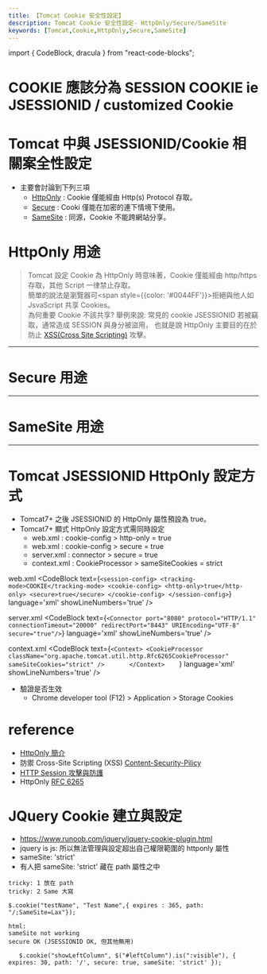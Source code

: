 ```yaml
---
title: 【Tomcat Cookie 安全性設定】
description: Tomcat Cookie 安全性設定- HttpOnly/Secure/SameSite
keywords: [Tomcat,Cookie,HttpOnly,Secure,SameSite]
---
```

import { CodeBlock, dracula  } from "react-code-blocks";


# COOKIE 應該分為 SESSION COOKIE ie JSESSIONID / customized Cookie


# Tomcat 中與 JSESSIONID/Cookie 相關案全性設定
* 主要會討論到下列三項
    * [HttpOnly](#HttpOnly-id) : Cookie 僅能經由 Http(s) Protocol 存取。
    * [Secure](#Secure-id) : Cooki 僅能在加密的連下情境下使用。
    * [SameSite](#SameSite-id) : 同源，Cookie 不能跨網站分享。

# HttpOnly 用途 <span id="HttpOnly-id"></span>
> Tomcat 設定 Cookie 為 HttpOnly 時意味著，Cookie 僅能經由 http/https 存取，其他 Script 一律禁止存取。<br/>
> 簡單的說法是瀏覽器可<span style={{color: '#0044FF'}}>拒絕與他人如 JsvaScript 共享 Cookies</span>。<br/>
> 為何重要 Cookie 不該共享? 舉例來說: 常見的 cookie JSESSIONID 若被竊取，通常造成 SESSION 與身分被盜用，
> 也就是說 HttpOnly 主要目的在於防止 [XSS(Cross Site Scripting)](https://owasp.org/www-community/attacks/xss/) 攻擊。<br/>

---

# Secure 用途 <span id="Secure-id"></span>


---

# SameSite 用途 <span id="SameSite-id"></span>


---

# Tomcat JSESSIONID HttpOnly 設定方式
* Tomcat7+ 之後 JSESSIONID 的 HttpOnly 屬性預設為 true。
* Tomcat7+ 顯式 HttpOnly 設定方式需同時設定
    * web.xml : cookie-config > http-only = true
    * web.xml : cookie-config > secure = true
    * server.xml : connector > secure = true
    * context.xml : CookieProcessor > sameSiteCookies = strict

web.xml
<CodeBlock text={`
    <session-config>
         <tracking-mode>COOKIE</tracking-mode>
         <cookie-config>
            <http-only>true</http-only>
            <secure>true</secure>
         </cookie-config>
    </session-config>
    `}
      language='xml'
      showLineNumbers='true'
      /> 

server.xml
<CodeBlock text={`
        <Connector port="8080" protocol="HTTP/1.1"
               connectionTimeout="20000"
               redirectPort="8443" URIEncoding="UTF-8" secure="true"/>
    `}
      language='xml'
      showLineNumbers='true'
      /> 
      
context.xml
<CodeBlock text={`
<Context>
    <CookieProcessor className="org.apache.tomcat.util.http.Rfc6265CookieProcessor" sameSiteCookies="strict" />      
</Context>    
    `}
      language='xml'
      showLineNumbers='true'
      /> 
      
      
* 驗證是否生效
    * Chrome developer tool (F12) > Application > Storage Cookies 


# reference
* [HttpOnly 簡介](https://blog.51cto.com/u_9597987/3485720)
* 防禦 Cross-Site Scripting (XSS) [Content-Security-Pilicy](https://devco.re/blog/2014/04/08/security-issues-of-http-headers-2-content-security-policy/)
* [HTTP Session 攻擊與防護](https://devco.re/blog/2014/06/03/http-session-protection/)  
* HttpOnly [RFC 6265](https://datatracker.ietf.org/doc/html/rfc6265)

# JQuery Cookie 建立與設定
* <https://www.runoob.com/jquery/jquery-cookie-plugin.html> 
* jquery is js: 所以無法管理與設定超出自己權限範圍的 httponly 屬性
* sameSite: 'strict'
* 有人把 sameSite: 'strict' 藏在 path 屬性之中
```
tricky: 1 放在 path
tricky: 2 Same 大寫

$.cookie("testName", "Test Name",{ expires : 365, path: "/;SameSite=Lax"});
```

```
html: 
sameSite not working 
secure OK (JSESSIONID OK, 但其他無用)

   $.cookie("showLeftColumn", $("#leftColumn").is(":visible"), { expires: 30, path: '/', secure: true, sameSite: 'strict' });

```